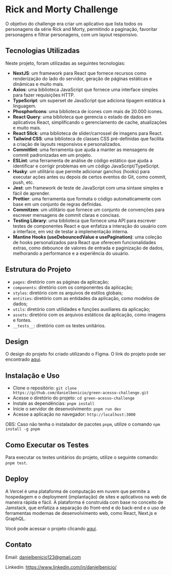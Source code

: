 # Rick and Morty Challenge

O objetivo do challenge era criar um aplicativo que lista todos os personagens da série Rick and Morty, permitindo a paginação, favoritar personagens e filtrar personagens, com um layout responsivo.

## Tecnologias Utilizadas

Neste projeto, foram utilizadas as seguintes tecnologias:

- **NextJS**: um framework para React que fornece recursos como renderização do lado do servidor, geração de páginas estáticas e dinâmicas e muito mais.
- **Axios**: uma biblioteca JavaScript que fornece uma interface simples para fazer requisições HTTP.
- **TypeScript**: um superset de JavaScript que adiciona tipagem estática à linguagem.
- **PhosphorIcons**: uma biblioteca de ícones com mais de 20.000 ícones.
- **React Query**: uma biblioteca que gerencia o estado de dados em aplicativos React, simplificando o gerenciamento de cache, atualizações e muito mais.
- **React Slick**: uma biblioteca de slider/carrossel de imagens para React.
- **Tailwind CSS**: uma biblioteca de classes CSS pré-definidas que facilita a criação de layouts responsivos e personalizados.
- **Commitlint**: uma ferramenta que ajuda a manter as mensagens de commit padronizadas em um projeto.
- **ESLint**: uma ferramenta de análise de código estático que ajuda a identificar e corrigir problemas em um código JavaScript/TypeScript.
- **Husky**: um utilitário que permite adicionar ganchos (hooks) para executar ações antes ou depois de certos eventos do Git, como commit, push, etc.
- **Jest**: um framework de teste de JavaScript com uma sintaxe simples e fácil de aprender.
- **Prettier**: uma ferramenta que formata o código automaticamente com base em um conjunto de regras definidas.
- **Commitzen**: um utilitário que fornece um conjunto de convenções para escrever mensagens de commit claras e concisas.
- **Testing Library**: uma biblioteca que fornece uma API para escrever testes de componentes React e que enfatiza a interação do usuário com a interface, em vez de testar a implementação interna.
- **Mantine Hooks (useDebouncedValue e usePagination)**: uma coleção de hooks personalizados para React que oferecem funcionalidades extras, como debounce de valores de entrada e paginização de dados, melhorando a performance e a experiência do usuário.

## Estrutura do Projeto

- `pages`: diretório com as páginas da aplicação;
- `components`: diretório com os componentes da aplicação;
- `styles`: diretório com os arquivos de estilos globais;
- `entities`: diretório com as entidades da aplicação, como modelos de dados;
- `utils`: diretório com utilidades e funções auxiliares da aplicação;
- `assets`: diretório com os arquivos estáticos da aplicação, como imagens e fontes.
- `__tests__`: diretório com os testes unitários.

## Design

O design do projeto foi criado utilizando o Figma. O link do projeto pode ser encontrado [aqui](https://www.figma.com/file/FVP6b3xMEaHplgGRX7kBIr/Green-Access---R%26M?node-id=0%3A1&t=gsBBzBaNmDje9jRm-1).

## Instalação e Uso

- Clone o repositório: `git clone https://github.com/danielbenicio/green-acesso-challenge.git`
- Acesse o diretório do projeto: `cd green-acesso-challenge`
- Instale as dependências: `pnpm install`
- Inicie o servidor de desenvolvimento: `pnpm run dev`
- Acesse a aplicação no navegador: `http://localhost:3000`

OBS: Caso não tenha o instalador de pacotes `pnpm`, utilize o comando `npm install -g pnpm`


## Como Executar os Testes

Para executar os testes unitários do projeto, utilize o seguinte comando: `pnpm test`.

## Deploy

A Vercel é uma plataforma de computação em nuvem que permite a hospedagem e o deployment (implantação) de sites e aplicativos na web de maneira rápida e fácil. A plataforma é construída com base no conceito de Jamstack, que enfatiza a separação do front-end e do back-end e o uso de ferramentas modernas de desenvolvimento web, como React, Next.js e GraphQL.

Você pode acessar o projeto clicando [aqui](https://green-acesso-challenge-self.vercel.app/).


## Contato

Email: danielbenicio123@gmail.com

Linkedin: https://www.linkedin.com/in/danielbenicio/



